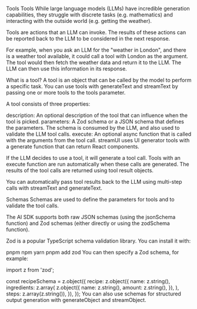 
Tools
Tools
While large language models (LLMs) have incredible generation capabilities, they struggle with discrete tasks (e.g. mathematics) and interacting with the outside world (e.g. getting the weather).

Tools are actions that an LLM can invoke. The results of these actions can be reported back to the LLM to be considered in the next response.

For example, when you ask an LLM for the "weather in London", and there is a weather tool available, it could call a tool with London as the argument. The tool would then fetch the weather data and return it to the LLM. The LLM can then use this information in its response.

What is a tool?
A tool is an object that can be called by the model to perform a specific task. You can use tools with generateText and streamText by passing one or more tools to the tools parameter.

A tool consists of three properties:

description: An optional description of the tool that can influence when the tool is picked.
parameters: A Zod schema or a JSON schema that defines the parameters. The schema is consumed by the LLM, and also used to validate the LLM tool calls.
execute: An optional async function that is called with the arguments from the tool call.
streamUI uses UI generator tools with a generate function that can return React components.

If the LLM decides to use a tool, it will generate a tool call. Tools with an execute function are run automatically when these calls are generated. The results of the tool calls are returned using tool result objects.

You can automatically pass tool results back to the LLM using multi-step calls with streamText and generateText.

Schemas
Schemas are used to define the parameters for tools and to validate the tool calls.

The AI SDK supports both raw JSON schemas (using the jsonSchema function) and Zod schemas (either directly or using the zodSchema function).

Zod is a popular TypeScript schema validation library. You can install it with:

pnpm
npm
yarn
pnpm add zod
You can then specify a Zod schema, for example:


import z from 'zod';

const recipeSchema = z.object({
  recipe: z.object({
    name: z.string(),
    ingredients: z.array(
      z.object({
        name: z.string(),
        amount: z.string(),
      }),
    ),
    steps: z.array(z.string()),
  }),
});
You can also use schemas for structured output generation with generateObject and streamObject.